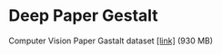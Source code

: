 
# Deep Paper Gestalt

Computer Vision Paper Gastalt dataset [[link]](http://filebox.ece.vt.edu/~jbhuang/project/gestalt/CVPG_Dataset_LowRes.zip) (930 MB)


